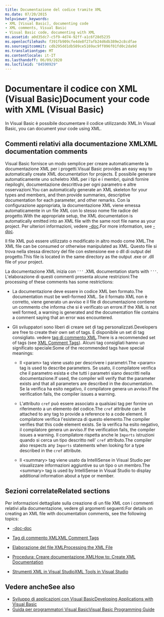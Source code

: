 ```yaml
---
title: Documentazione del codice tramite XML
ms.date: 07/20/2015
helpviewer_keywords:
- XML [Visual Basic], documenting code
- XML comments, Visual Basic
- Visual Basic code, documenting with XML
ms.assetid: a0d35dc7-c5f9-4d74-92ff-a1c6f28d5235
ms.openlocfilehash: f391fb909cfe4de8f27afb24d6db389e2c8cdfae
ms.sourcegitcommit: cdb295dd1db589ce5169ac9ff096f01fd0c2da9d
ms.translationtype: MT
ms.contentlocale: it-IT
ms.lasthandoff: 06/09/2020
ms.locfileid: "84590929"
---
```

# <a name="document-your-code-with-xml-visual-basic"></a><span data-ttu-id="516a7-102">Documentare il codice con XML (Visual Basic)</span><span class="sxs-lookup"><span data-stu-id="516a7-102">Document your code with XML (Visual Basic)</span></span>

<span data-ttu-id="516a7-103">In Visual Basic è possibile documentare il codice utilizzando XML.</span><span class="sxs-lookup"><span data-stu-id="516a7-103">In Visual Basic, you can document your code using XML.</span></span>

## <a name="xml-documentation-comments"></a><span data-ttu-id="516a7-104">Commenti relativi alla documentazione XML</span><span class="sxs-lookup"><span data-stu-id="516a7-104">XML documentation comments</span></span>

<span data-ttu-id="516a7-105">Visual Basic fornisce un modo semplice per creare automaticamente la documentazione XML per i progetti.</span><span class="sxs-lookup"><span data-stu-id="516a7-105">Visual Basic provides an easy way to automatically create XML documentation for projects.</span></span> <span data-ttu-id="516a7-106">È possibile generare automaticamente uno scheletro XML per i tipi e i membri, quindi fornire riepiloghi, documentazione descrittiva per ogni parametro e altre osservazioni.</span><span class="sxs-lookup"><span data-stu-id="516a7-106">You can automatically generate an XML skeleton for your types and members, and then provide summaries, descriptive documentation for each parameter, and other remarks.</span></span> <span data-ttu-id="516a7-107">Con la configurazione appropriata, la documentazione XML viene emessa automaticamente in un file XML con lo stesso nome file radice del progetto.</span><span class="sxs-lookup"><span data-stu-id="516a7-107">With the appropriate setup, the XML documentation is automatically emitted into an XML file with the same root file name as your project.</span></span> <span data-ttu-id="516a7-108">Per ulteriori informazioni, vedere [-doc](../../reference/command-line-compiler/doc.md).</span><span class="sxs-lookup"><span data-stu-id="516a7-108">For more information, see [-doc](../../reference/command-line-compiler/doc.md).</span></span>

<span data-ttu-id="516a7-109">Il file XML può essere utilizzato o modificato in altro modo come XML.</span><span class="sxs-lookup"><span data-stu-id="516a7-109">The XML file can be consumed or otherwise manipulated as XML.</span></span> <span data-ttu-id="516a7-110">Questo file si trova nella stessa directory del file con estensione exe o dll di output del progetto.</span><span class="sxs-lookup"><span data-stu-id="516a7-110">This file is located in the same directory as the output .exe or .dll file of your project.</span></span>

<span data-ttu-id="516a7-111">La documentazione XML inizia con `'''` .</span><span class="sxs-lookup"><span data-stu-id="516a7-111">XML documentation starts with `'''`.</span></span> <span data-ttu-id="516a7-112">L'elaborazione di questi commenti presenta alcune restrizioni:</span><span class="sxs-lookup"><span data-stu-id="516a7-112">The processing of these comments has some restrictions:</span></span>

- <span data-ttu-id="516a7-113">La documentazione deve essere in codice XML ben formato.</span><span class="sxs-lookup"><span data-stu-id="516a7-113">The documentation must be well-formed XML.</span></span> <span data-ttu-id="516a7-114">Se il formato XML non è corretto, viene generato un avviso e il file di documentazione contiene un commento che informa che si è verificato un errore.</span><span class="sxs-lookup"><span data-stu-id="516a7-114">If the XML is not well formed, a warning is generated and the documentation file contains a comment saying that an error was encountered.</span></span>

- <span data-ttu-id="516a7-115">Gli sviluppatori sono liberi di creare set di tag personalizzati.</span><span class="sxs-lookup"><span data-stu-id="516a7-115">Developers are free to create their own set of tags.</span></span> <span data-ttu-id="516a7-116">È disponibile un set di tag consigliato. vedere [tag di commento XML](../../language-reference/xmldoc/index.md).</span><span class="sxs-lookup"><span data-stu-id="516a7-116">There is a recommended set of tags (see [XML Comment Tags](../../language-reference/xmldoc/index.md)).</span></span> <span data-ttu-id="516a7-117">Alcuni tag consigliati hanno un significato speciale:</span><span class="sxs-lookup"><span data-stu-id="516a7-117">Some of the recommended tags have special meanings:</span></span>

  - <span data-ttu-id="516a7-118">Il \<param> tag viene usato per descrivere i parametri.</span><span class="sxs-lookup"><span data-stu-id="516a7-118">The \<param> tag is used to describe parameters.</span></span> <span data-ttu-id="516a7-119">Se usato, il compilatore verifica che il parametro esista e che tutti i parametri siano descritti nella documentazione.</span><span class="sxs-lookup"><span data-stu-id="516a7-119">If used, the compiler will verify that the parameter exists and that all parameters are described in the documentation.</span></span> <span data-ttu-id="516a7-120">Se la verifica ha esito negativo, il compilatore genera un avviso.</span><span class="sxs-lookup"><span data-stu-id="516a7-120">If the verification fails, the compiler issues a warning.</span></span>

  - <span data-ttu-id="516a7-121">L'attributo `cref` può essere associato a qualsiasi tag per fornire un riferimento a un elemento del codice.</span><span class="sxs-lookup"><span data-stu-id="516a7-121">The `cref` attribute can be attached to any tag to provide a reference to a code element.</span></span> <span data-ttu-id="516a7-122">Il compilatore verifica l'esistenza di questo elemento.</span><span class="sxs-lookup"><span data-stu-id="516a7-122">The compiler verifies that this code element exists.</span></span> <span data-ttu-id="516a7-123">Se la verifica ha esito negativo, il compilatore genera un avviso.</span><span class="sxs-lookup"><span data-stu-id="516a7-123">If the verification fails, the compiler issues a warning.</span></span> <span data-ttu-id="516a7-124">Il compilatore rispetta anche le `Imports` istruzioni quando si cerca un tipo descritto nell' `cref` attributo.</span><span class="sxs-lookup"><span data-stu-id="516a7-124">The compiler also respects any `Imports` statements when looking for a type described in the `cref` attribute.</span></span>

  - <span data-ttu-id="516a7-125">Il \<summary> tag viene usato da IntelliSense in Visual Studio per visualizzare informazioni aggiuntive su un tipo o un membro.</span><span class="sxs-lookup"><span data-stu-id="516a7-125">The \<summary> tag is used by IntelliSense in Visual Studio to display additional information about a type or member.</span></span>

## <a name="related-sections"></a><span data-ttu-id="516a7-126">Sezioni correlate</span><span class="sxs-lookup"><span data-stu-id="516a7-126">Related sections</span></span>

<span data-ttu-id="516a7-127">Per informazioni dettagliate sulla creazione di un file XML con i commenti relativi alla documentazione, vedere gli argomenti seguenti:</span><span class="sxs-lookup"><span data-stu-id="516a7-127">For details on creating an XML file with documentation comments, see the following topics:</span></span>

- [<span data-ttu-id="516a7-128">-doc</span><span class="sxs-lookup"><span data-stu-id="516a7-128">-doc</span></span>](../../reference/command-line-compiler/doc.md)

- [<span data-ttu-id="516a7-129">Tag di commento XML</span><span class="sxs-lookup"><span data-stu-id="516a7-129">XML Comment Tags</span></span>](../../language-reference/xmldoc/index.md)

- [<span data-ttu-id="516a7-130">Elaborazione del file XML</span><span class="sxs-lookup"><span data-stu-id="516a7-130">Processing the XML File</span></span>](processing-the-xml-file.md)

- [<span data-ttu-id="516a7-131">Procedura: Creare documentazione XML</span><span class="sxs-lookup"><span data-stu-id="516a7-131">How to: Create XML Documentation</span></span>](how-to-create-xml-documentation.md)

- [<span data-ttu-id="516a7-132">Strumenti XML in Visual Studio</span><span class="sxs-lookup"><span data-stu-id="516a7-132">XML Tools in Visual Studio</span></span>](/visualstudio/xml-tools/xml-tools-in-visual-studio)

## <a name="see-also"></a><span data-ttu-id="516a7-133">Vedere anche</span><span class="sxs-lookup"><span data-stu-id="516a7-133">See also</span></span>

- [<span data-ttu-id="516a7-134">Sviluppo di applicazioni con Visual Basic</span><span class="sxs-lookup"><span data-stu-id="516a7-134">Developing Applications with Visual Basic</span></span>](../../developing-apps/index.md)
- [<span data-ttu-id="516a7-135">Guida per programmatori Visual Basic</span><span class="sxs-lookup"><span data-stu-id="516a7-135">Visual Basic Programming Guide</span></span>](../index.md)
